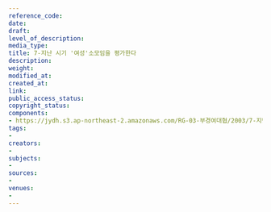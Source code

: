 ```yaml
---
reference_code: 
date: 
draft: 
level_of_description: 
media_type: 
title: 7-지난 시기 '여성'소모임을 평가한다
description: 
weight: 
modified_at: 
created_at: 
link: 
public_access_status: 
copyright_status: 
components:
- https://jydh.s3.ap-northeast-2.amazonaws.com/RG-03-부경여대협/2003/7-지난+시기+'여성'소모임을+평가한다.pdf
tags:
- 
creators:
- 
subjects:
- 
sources:
- 
venues:
- 
---
```

